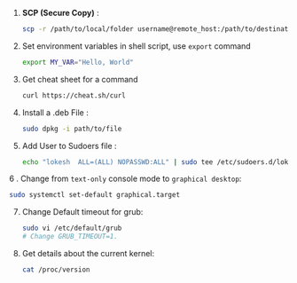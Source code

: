 1.  **SCP (Secure Copy)** :
    ```bash
    scp -r /path/to/local/folder username@remote_host:/path/to/destination/folder 
    ```
    
2. Set environment variables in shell script, use `export` command 
    ```bash
    export MY_VAR="Hello, World"
    ```


3. Get cheat sheet for a command 
    ```bash
    curl https://cheat.sh/curl
    ```

4. Install a .deb File : 
    ```bash
    sudo dpkg -i path/to/file
    ```

5. Add User to Sudoers file : 
    ```bash
    echo "lokesh  ALL=(ALL) NOPASSWD:ALL" | sudo tee /etc/sudoers.d/lokesh
    ```

6 . Change from `text-only` console mode to `graphical desktop`:
```bash
sudo systemctl set-default graphical.target
```

7. Change Default timeout for grub:
    ```bash
    sudo vi /etc/default/grub
    # Change GRUB_TIMEOUT=1.
    ```

8. Get details about the current kernel:
    ```bash
    cat /proc/version
    ```